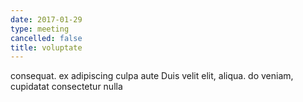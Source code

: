 ```yaml
---
date: 2017-01-29
type: meeting
cancelled: false
title: voluptate
---
```

consequat. ex adipiscing culpa aute Duis velit elit, aliqua. do veniam, cupidatat consectetur nulla